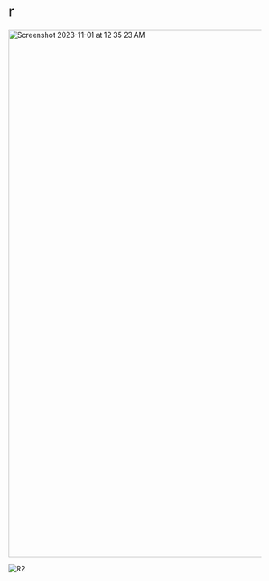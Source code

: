 # r
<img width="1049" alt="Screenshot 2023-11-01 at 12 35 23 AM" src="https://github.com/rishwa344/r/assets/128539084/f9659d15-4869-43b7-bb09-5142f814f3f7">

![R2](https://github.com/rishwa344/r/assets/128539084/dcc83366-8e7d-42be-8e66-780b2577a122)
